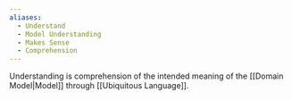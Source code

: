 ```yaml
---
aliases:
  - Understand
  - Model Understanding
  - Makes Sense
  - Comprehension
---
```

Understanding is comprehension of the intended meaning of the [[Domain Model|Model]] through [[Ubiquitous Language]].

